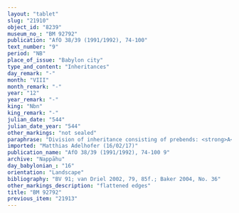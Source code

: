 ```yaml
---
layout: "tablet"
slug: "21910"
object_id: "8239"
museum_no_: "BM 92792"
publication: "AfO 38/39 (1991/1992), 74-100"
text_number: "9"
period: "NB"
place_of_issue: "Babylon city"
type_and_content: "Inheritances"
day_remark: "-"
month: "VIII"
month_remark: "-"
year: "12"
year_remark: "-"
king: "Nbn"
king_remark: "-"
julian_date: "544"
julian_date_year: "544"
other_markings: "not sealed"
paraphrase: "Division of inheritance consisting of prebends: <strong>A<sub>1</sub></strong> and <strong>A<sub>2</sub></strong> divide temple enterer&rsquo;s (<em>ērib bīti</em>) prebends. The income consists of 0;0.0.4 of bread, 0;0.0.4 of fine beer and the sheep of the eclipses before S&icirc;n of Egi&scaron;nugal. The share of <strong>A<sub>1</sub> </strong>is 5/6 of the prebend before Kāribu of the shrine of Marduk and the vats of fine beer before Zāriqu. The share of <strong>A<sub>2</sub></strong> is 3 <em>qa</em> of bread, 3 <em>qa</em> of fine beer before I&scaron;hara and 1/6 of the prebend before Kāribu of the shrine of Marduk.The one who performs the office of priest (<em>&scaron;ang&ucirc;</em>) shall enjoy the income(?)of his prebend (<em>pānāt isqu</em>). They also shall observe the <em>kinayyātu</em>-offerings of their father according to their share. 5 witnesses and the scribe (Esagil-&scaron;umu-ukīn/Iqī&scaron;āya/Ēṭiru). Addendum: each party has taken a copy so that the agreement would not be altered<br /> &nbsp;<br /> <strong>A<sub>1</sub></strong> = Marduk-&scaron;umu-iddin/Nab&ucirc;-bān-zēri//Nappāhu; <strong>A<sub>2</sub></strong> = Iddin-Nab&ucirc;/Nab&ucirc;-bān-zēri//Nappāhu<br /> &nbsp;"
imported: "Matthias Adelhofer (16/02/17)"
publication_name: "AfO 38/39 (1991/1992), 74-100 9"
archive: "Nappāhu"
day_babylonian_: "16"
orientation: "Landscape"
bibliography: "BV 91; van Driel 2002, 79, 85f.; Baker 2004, No. 36"
other_markings_description: "flattened edges"
title: "BM 92792"
previous_item: "21913"
---
```

